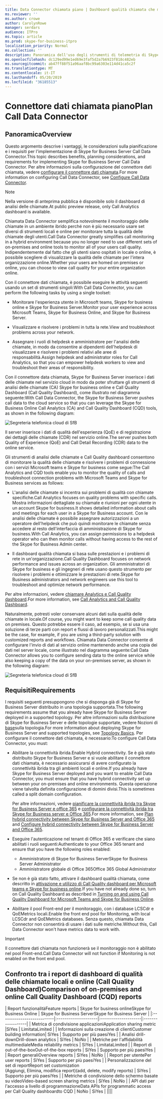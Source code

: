 ```yaml
---
title: Data Connector chiamata piano | Dashboard qualità chiamata che monitora l'analisi ibrida
ms.reviewer: ''
ms.author: crowe
author: CarolynRowe
manager: serdars
audience: ITPro
ms.topic: article
ms.prod: skype-for-business-itpro
localization_priority: Normal
ms.collection: ''
description: Panoramica dell'uso degli strumenti di telemetria di Skype for business online per monitorare un'implementazione locale in uno scenario ibrido.
ms.openlocfilehash: dc129ed99e1ed69e3faf5d2a7b6923f818c482eb
ms.sourcegitcommit: ab47ff88f51a96aaf8bc99a6303e114d41ca5c2f
ms.translationtype: MT
ms.contentlocale: it-IT
ms.lasthandoff: 05/20/2019
ms.locfileid: "36185513"
---
```

# <a name="plan-call-data-connector"></a><span data-ttu-id="fd60f-103">Connettore dati chiamata piano</span><span class="sxs-lookup"><span data-stu-id="fd60f-103">Plan Call Data Connector</span></span>

## <a name="overview"></a><span data-ttu-id="fd60f-104">Panoramica</span><span class="sxs-lookup"><span data-stu-id="fd60f-104">Overview</span></span>

<span data-ttu-id="fd60f-105">Questo argomento descrive i vantaggi, le considerazioni sulla pianificazione e i requisiti per l'implementazione di Skype for Business Server Call Data Connector.</span><span class="sxs-lookup"><span data-stu-id="fd60f-105">This topic describes benefits, planning considerations, and requirements for implementing Skype for Business Server Call Data Connector.</span></span> <span data-ttu-id="fd60f-106">Per altre informazioni sulla configurazione del connettore dati chiamata, vedere [configurare il connettore dati chiamata](configure-call-data-connector.md).</span><span class="sxs-lookup"><span data-stu-id="fd60f-106">For more information on configuring Call Data Connector, see [Configure Call Data Connector](configure-call-data-connector.md).</span></span>

> [!NOTE]
> <span data-ttu-id="fd60f-107">Nella versione di anteprima pubblica è disponibile solo il dashboard di analisi delle chiamate.</span><span class="sxs-lookup"><span data-stu-id="fd60f-107">At public preview release, only Call Analytics dashboard is available.</span></span>

<span data-ttu-id="fd60f-108">Chiamata Data Connector semplifica notevolmente il monitoraggio delle chiamate in un ambiente ibrido perché non è più necessario usare set diversi di strumenti locali e online per monitorare tutta la qualità delle chiamate degli utenti.</span><span class="sxs-lookup"><span data-stu-id="fd60f-108">Call Data Connector greatly simplifies call monitoring in a hybrid environment because you no longer need to use different sets of on-premises and online tools to monitor all of your users call quality.</span></span> <span data-ttu-id="fd60f-109">Indipendentemente dal fatto che gli utenti siano ospitati in locale o online, è possibile scegliere di visualizzare la qualità delle chiamate per l'intera organizzazione online.</span><span class="sxs-lookup"><span data-stu-id="fd60f-109">Whether your users are homed on premises or online, you can choose to view call quality for your entire organization online.</span></span>

<span data-ttu-id="fd60f-110">Con il connettore dati chiamata, è possibile eseguire le attività seguenti usando un set di strumenti singoli:</span><span class="sxs-lookup"><span data-stu-id="fd60f-110">With Call Data Connector, you can perform the following tasks by using a single toolset:</span></span>

- <span data-ttu-id="fd60f-111">Monitorare l'esperienza utente in Microsoft teams, Skype for business online e Skype for Business Server.</span><span class="sxs-lookup"><span data-stu-id="fd60f-111">Monitor your user experience across Microsoft Teams, Skype for Business Online, and Skype for Business Server.</span></span>

- <span data-ttu-id="fd60f-112">Visualizzare e risolvere i problemi in tutta la rete.</span><span class="sxs-lookup"><span data-stu-id="fd60f-112">View and troubleshoot problems across your network.</span></span>

- <span data-ttu-id="fd60f-113">Assegnare i ruoli di helpdesk e amministratore per l'analisi delle chiamate, in modo da consentire ai dipendenti dell'helpdesk di visualizzare e risolvere i problemi relativi alle aree di responsabilità.</span><span class="sxs-lookup"><span data-stu-id="fd60f-113">Assign helpdesk and administrator roles for Call Analytics, so that you can empower helpdesk workers to view and troubleshoot their areas of responsibility.</span></span>

<span data-ttu-id="fd60f-114">Con il connettore data chiamata, Skype for Business Server inserisce i dati delle chiamate nel servizio cloud in modo da poter sfruttare gli strumenti di analisi delle chiamate (CA) Skype for business online e Call Quality Dashboard (Call Quality Dashboard), come illustrato nel diagramma seguente:</span><span class="sxs-lookup"><span data-stu-id="fd60f-114">With Call Data Connector, the Skype for Business Server pushes call data to the cloud service so that you can leverage the Skype for Business Online Call Analytics (CA) and Call Quality Dashboard (CQD) tools, as shown in the following diagram:</span></span>

![Segreteria telefonica cloud di SfB](../../sfbserver2019/media/call-data-connector-plan-1.png)

<span data-ttu-id="fd60f-116">Il server inserisce i dati di qualità dell'esperienza (QoE) e di registrazione dei dettagli delle chiamate (CDR) nel servizio online.</span><span class="sxs-lookup"><span data-stu-id="fd60f-116">The server pushes both Quality of Experience (QoE) and Call Detail Recording (CDR) data to the online service.</span></span>

<span data-ttu-id="fd60f-117">Gli strumenti di analisi delle chiamate e Call Quality dashboard consentono di monitorare la qualità delle chiamate e risolvere i problemi di connessione con i servizi Microsoft teams e Skype for business come segue:</span><span class="sxs-lookup"><span data-stu-id="fd60f-117">The Call Analytics and CQD tools enable you to monitor the quality of calls and troubleshoot connection problems with Microsoft Teams and Skype for Business services as follows:</span></span>

- <span data-ttu-id="fd60f-118">L'analisi delle chiamate si incentra sui problemi di qualità con chiamate specifiche.</span><span class="sxs-lookup"><span data-stu-id="fd60f-118">Call Analytics focuses on quality problems with specific calls.</span></span> <span data-ttu-id="fd60f-119">Mostra informazioni dettagliate su chiamate e riunioni per ogni utente in un account Skype for business.</span><span class="sxs-lookup"><span data-stu-id="fd60f-119">It shows detailed information about calls and meetings for each user in a Skype for Business account.</span></span>  <span data-ttu-id="fd60f-120">Con le analisi delle chiamate è possibile assegnare autorizzazioni a un operatore dell'helpdesk che può quindi monitorare le chiamate senza accedere al resto dell'interfaccia di amministrazione di Skype for business.</span><span class="sxs-lookup"><span data-stu-id="fd60f-120">With Call Analytics, you can assign permissions to a helpdesk operator who can then monitor calls without having access to the rest of the Skype for Business Admin center.</span></span>

- <span data-ttu-id="fd60f-121">Il dashboard qualità chiamata si basa sulle prestazioni e i problemi di rete in un'organizzazione.</span><span class="sxs-lookup"><span data-stu-id="fd60f-121">Call Quality Dashboard focuses on network performance and issues across an organization.</span></span> <span data-ttu-id="fd60f-122">Gli amministratori di Skype for business e gli ingegneri di rete usano questo strumento per risolvere i problemi e ottimizzare le prestazioni di rete.</span><span class="sxs-lookup"><span data-stu-id="fd60f-122">Skype for Business administrators and network engineers use this tool to troubleshoot and optimize network performance.</span></span>

<span data-ttu-id="fd60f-123">Per altre informazioni, vedere [chiamare Analytics e Call Quality dashboard](https://docs.microsoft.com/SkypeForBusiness/using-call-quality-in-your-organization/difference-between-call-analytics-and-call-quality-dashboard).</span><span class="sxs-lookup"><span data-stu-id="fd60f-123">For more information, see [Call Analytics and Call Quality Dashboard](https://docs.microsoft.com/SkypeForBusiness/using-call-quality-in-your-organization/difference-between-call-analytics-and-call-quality-dashboard).</span></span>

<span data-ttu-id="fd60f-124">Naturalmente, potresti voler conservare alcuni dati sulla qualità delle chiamate in locale.</span><span class="sxs-lookup"><span data-stu-id="fd60f-124">Of course, you might want to keep some call quality data on premises.</span></span> <span data-ttu-id="fd60f-125">Questo potrebbe essere il caso, ad esempio, se si usa una soluzione di terze parti con report e flussi di lavoro personalizzati.</span><span class="sxs-lookup"><span data-stu-id="fd60f-125">This might be the case, for example, if you are using a third-party solution with customized reports and workflows.</span></span>  <span data-ttu-id="fd60f-126">Chiamata Data Connector consente di configurare l'invio di dati al servizio online mantenendo anche una copia dei dati nel server locale, come illustrato nel diagramma seguente:</span><span class="sxs-lookup"><span data-stu-id="fd60f-126">Call Data Connector allows you to configure sending data to the online service while also keeping a copy of the data on your on-premises server, as shown in the following diagram:</span></span>

![Segreteria telefonica cloud di SfB](../../sfbserver2019/media/call-data-connector-plan-2.png)

## <a name="requirements"></a><span data-ttu-id="fd60f-128">Requisiti</span><span class="sxs-lookup"><span data-stu-id="fd60f-128">Requirements</span></span>

<span data-ttu-id="fd60f-129">I requisiti seguenti presuppongono che si disponga già di Skype for Business Server distribuito in una topologia supportata.</span><span class="sxs-lookup"><span data-stu-id="fd60f-129">The following requirements assume that you already have Skype for Business Server deployed in a supported topology.</span></span>  <span data-ttu-id="fd60f-130">Per altre informazioni sulla distribuzione di Skype for Business Server e delle topologie supportate, vedere Nozioni di [base](https://docs.microsoft.com/SkypeForBusiness/plan-your-deployment/topology-basics/topology-basics)sulla topologia.</span><span class="sxs-lookup"><span data-stu-id="fd60f-130">For more information about deploying Skype for Business Server and supported topologies, see [Topology Basics](https://docs.microsoft.com/SkypeForBusiness/plan-your-deployment/topology-basics/topology-basics).</span></span> <span data-ttu-id="fd60f-131">Per configurare il connettore dati chiamata, è necessario:</span><span class="sxs-lookup"><span data-stu-id="fd60f-131">To configure Call Data Connector, you must:</span></span>

- <span data-ttu-id="fd60f-132">Abilitare la connettività ibrida.</span><span class="sxs-lookup"><span data-stu-id="fd60f-132">Enable Hybrid connectivity.</span></span> <span data-ttu-id="fd60f-133">Se è già stato distribuito Skype for Business Server e si vuole abilitare il connettore dati chiamata, è necessario assicurarsi di avere configurato la connettività ibrida tra gli ambienti locali e online.</span><span class="sxs-lookup"><span data-stu-id="fd60f-133">If you already have Skype for Business Server deployed and you want to enable Call Data Connector, you must ensure that you have hybrid connectivity set up between your on-premises and online environments.</span></span> <span data-ttu-id="fd60f-134">Questa operazione viene talvolta definita configurazione di domini divisi.</span><span class="sxs-lookup"><span data-stu-id="fd60f-134">This is sometimes called a split domain configuration.</span></span>

   <span data-ttu-id="fd60f-135">Per altre informazioni, vedere [pianificare la connettività ibrida tra Skype for Business Server e office 365](plan-hybrid-connectivity.md) e [configurare la connettività ibrida tra Skype for Business server e Office 365](configure-hybrid-connectivity.md).</span><span class="sxs-lookup"><span data-stu-id="fd60f-135">For more information, see [Plan hybrid connectivity between Skype for Business Server and Office 365](plan-hybrid-connectivity.md) and [Configure hybrid connectivity between Skype for Business Server and Office 365](configure-hybrid-connectivity.md).</span></span>

- <span data-ttu-id="fd60f-136">Eseguire l'autenticazione nel tenant di Office 365 e verificare che siano abilitati i ruoli seguenti:</span><span class="sxs-lookup"><span data-stu-id="fd60f-136">Authenticate to your Office 365 tenant and ensure that you have the following roles enabled:</span></span>

  - <span data-ttu-id="fd60f-137">Amministratore di Skype for Business Server</span><span class="sxs-lookup"><span data-stu-id="fd60f-137">Skype for Business Server Administrator</span></span>
  - <span data-ttu-id="fd60f-138">Amministratore globale di Office 365</span><span class="sxs-lookup"><span data-stu-id="fd60f-138">Office 365 Global Administrator</span></span>

- <span data-ttu-id="fd60f-139">Se non è già stato fatto, attivare il dashboard qualità chiamata, come descritto in [attivazione e utilizzo di Call Quality dashboard per Microsoft teams e Skype for business online](/microsoftteams/turning-on-and-using-call-quality-dashboard).</span><span class="sxs-lookup"><span data-stu-id="fd60f-139">If you have not already done so, turn on Call Quality Dashboard as described in [Turning on and using Call Quality Dashboard for Microsoft Teams and Skype for Business Online](/microsoftteams/turning-on-and-using-call-quality-dashboard).</span></span>

- <span data-ttu-id="fd60f-140">Abilitare il pool Front-end per il monitoraggio, con i database LCSCdr e QoEMetrics locali.</span><span class="sxs-lookup"><span data-stu-id="fd60f-140">Enable the front end pool for Monitoring, with local LCSCdr and QoEMetrics databases.</span></span> <span data-ttu-id="fd60f-141">Senza questo, chiamata Data Connector non consentirà di usare i dati sulle metriche.</span><span class="sxs-lookup"><span data-stu-id="fd60f-141">Without this, Call Data Connector won't have metrics data to work with.</span></span>

> [!IMPORTANT]
> <span data-ttu-id="fd60f-142">Il connettore dati chiamata non funzionerà se il monitoraggio non è abilitato nel pool Front-end.</span><span class="sxs-lookup"><span data-stu-id="fd60f-142">Call Data Connector will not function if Monitoring is not enabled on the front end pool.</span></span>

## <a name="comparison-of-on-premises-and-online-call-quality-dashboard-cqd-reports"></a><span data-ttu-id="fd60f-143">Confronto tra i report di dashboard di qualità delle chiamate locali e online (Call Quality Dashboard)</span><span class="sxs-lookup"><span data-stu-id="fd60f-143">Comparison of on-premises and online Call Quality Dashboard (CQD) reports</span></span>

| <span data-ttu-id="fd60f-144">Report funzionalità</span><span class="sxs-lookup"><span data-stu-id="fd60f-144">Feature reports</span></span> | <span data-ttu-id="fd60f-145">Skype for business online</span><span class="sxs-lookup"><span data-stu-id="fd60f-145">Skype for Business Online</span></span> | <span data-ttu-id="fd60f-146">Skype for Business Server</span><span class="sxs-lookup"><span data-stu-id="fd60f-146">Skype for Business Server</span></span>   |
|:---------------------------|:---------------------|:---------------------|:------------------|
| <span data-ttu-id="fd60f-147">Metrica di condivisione applicazioni</span><span class="sxs-lookup"><span data-stu-id="fd60f-147">Application sharing metric</span></span> |<span data-ttu-id="fd60f-148">Sì</span><span class="sxs-lookup"><span data-stu-id="fd60f-148">Yes</span></span> | <span data-ttu-id="fd60f-149">Limitata</span><span class="sxs-lookup"><span data-stu-id="fd60f-149">Limited</span></span> |
| <span data-ttu-id="fd60f-150">Informazioni sulla creazione di clienti</span><span class="sxs-lookup"><span data-stu-id="fd60f-150">Customer building information</span></span>| <span data-ttu-id="fd60f-151">Sì</span><span class="sxs-lookup"><span data-stu-id="fd60f-151">Yes</span></span> | <span data-ttu-id="fd60f-152">Supporto per più paesi</span><span class="sxs-lookup"><span data-stu-id="fd60f-152">Yes</span></span> |
| <span data-ttu-id="fd60f-153">Analisi drill-down</span><span class="sxs-lookup"><span data-stu-id="fd60f-153">Drill-down analytics</span></span> | <span data-ttu-id="fd60f-154">Sì</span><span class="sxs-lookup"><span data-stu-id="fd60f-154">Yes</span></span> | <span data-ttu-id="fd60f-155">No</span><span class="sxs-lookup"><span data-stu-id="fd60f-155">No</span></span> |
| <span data-ttu-id="fd60f-156">Metriche per l'affidabilità multimediale</span><span class="sxs-lookup"><span data-stu-id="fd60f-156">Media reliability metrics</span></span> | <span data-ttu-id="fd60f-157">Sì</span><span class="sxs-lookup"><span data-stu-id="fd60f-157">Yes</span></span> | <span data-ttu-id="fd60f-158">Limitata</span><span class="sxs-lookup"><span data-stu-id="fd60f-158">Limited</span></span> |
| <span data-ttu-id="fd60f-159">Report di out-of-the-box</span><span class="sxs-lookup"><span data-stu-id="fd60f-159">Out-of-the-box reports</span></span> | <span data-ttu-id="fd60f-160">Sì</span><span class="sxs-lookup"><span data-stu-id="fd60f-160">Yes</span></span> | <span data-ttu-id="fd60f-161">Supporto per più paesi</span><span class="sxs-lookup"><span data-stu-id="fd60f-161">Yes</span></span> |
| <span data-ttu-id="fd60f-162">Report generali</span><span class="sxs-lookup"><span data-stu-id="fd60f-162">Overview reports</span></span> | <span data-ttu-id="fd60f-163">Sì</span><span class="sxs-lookup"><span data-stu-id="fd60f-163">Yes</span></span> | <span data-ttu-id="fd60f-164">No</span><span class="sxs-lookup"><span data-stu-id="fd60f-164">No</span></span> |
| <span data-ttu-id="fd60f-165">Report per utente</span><span class="sxs-lookup"><span data-stu-id="fd60f-165">Per user reports</span></span> | <span data-ttu-id="fd60f-166">Sì</span><span class="sxs-lookup"><span data-stu-id="fd60f-166">Yes</span></span> | <span data-ttu-id="fd60f-167">Supporto per più paesi</span><span class="sxs-lookup"><span data-stu-id="fd60f-167">Yes</span></span> |
| <span data-ttu-id="fd60f-168">Personalizzazione del set di report</span><span class="sxs-lookup"><span data-stu-id="fd60f-168">Report set customization</span></span> <br> <span data-ttu-id="fd60f-169">(Aggiungi, Elimina, modifica report)</span><span class="sxs-lookup"><span data-stu-id="fd60f-169">(add, delete, modify reports)</span></span> | <span data-ttu-id="fd60f-170">Sì</span><span class="sxs-lookup"><span data-stu-id="fd60f-170">Yes</span></span> | <span data-ttu-id="fd60f-171">Supporto per più paesi</span><span class="sxs-lookup"><span data-stu-id="fd60f-171">Yes</span></span> |
| <span data-ttu-id="fd60f-172">Metriche di condivisione dello schermo basate su video</span><span class="sxs-lookup"><span data-stu-id="fd60f-172">Video-based screen sharing metrics</span></span> | <span data-ttu-id="fd60f-173">Sì</span><span class="sxs-lookup"><span data-stu-id="fd60f-173">Yes</span></span> | <span data-ttu-id="fd60f-174">No</span><span class="sxs-lookup"><span data-stu-id="fd60f-174">No</span></span> |
| <span data-ttu-id="fd60f-175">API dati per l'accesso a livello di programmazione</span><span class="sxs-lookup"><span data-stu-id="fd60f-175">Data APIs for programmatic access</span></span> <br> <span data-ttu-id="fd60f-176">per Call Quality dashboard</span><span class="sxs-lookup"><span data-stu-id="fd60f-176">to CQD</span></span> | <span data-ttu-id="fd60f-177">No</span><span class="sxs-lookup"><span data-stu-id="fd60f-177">No</span></span> | <span data-ttu-id="fd60f-178">Sì</span><span class="sxs-lookup"><span data-stu-id="fd60f-178">Yes</span></span> |
||||
